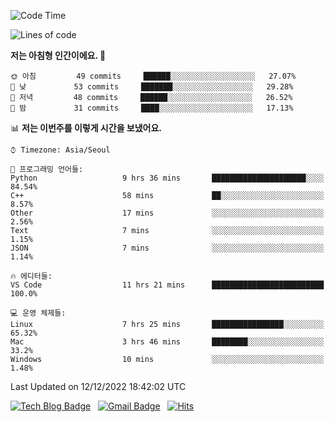 <!-- ### Hi there 👋 -->

<!--
**dnchoi/dnchoi** is a ✨ _special_ ✨ repository because its `README.md` (this file) appears on your GitHub profile.

Here are some ideas to get you started:

- 🔭 I’m currently working on ...
- 🌱 I’m currently learning ...
- 👯 I’m looking to collaborate on ...
- 🤔 I’m looking for help with ...
- 💬 Ask me about ...
- 📫 How to reach me: ...
- 😄 Pronouns: ...
- ⚡ Fun fact: ...
-->

<!--START_SECTION:waka-->
![Code Time](http://img.shields.io/badge/Code%20Time-285%20hrs%2059%20mins-blue)

![Lines of code](https://img.shields.io/badge/%EC%A0%80%EB%8A%94%20%EC%97%AC%ED%83%9C%EA%B9%8C%EC%A7%80%20-118%20Thousand%20%EC%A4%84%EC%9D%98%20%EC%BD%94%EB%93%9C%EB%A5%BC%20%EC%9E%91%EC%84%B1%ED%96%88%EC%96%B4%EC%9A%94.-blue)

**저는 아침형 인간이에요. 🐤** 

```text
🌞 아침         49 commits     ██████░░░░░░░░░░░░░░░░░░░   27.07% 
🌆 낮　         53 commits     ███████░░░░░░░░░░░░░░░░░░   29.28% 
🌃 저녁         48 commits     ██████░░░░░░░░░░░░░░░░░░░   26.52% 
🌙 밤　         31 commits     ████░░░░░░░░░░░░░░░░░░░░░   17.13%

```


📊 **저는 이번주를 이렇게 시간을 보냈어요.** 

```text
⌚︎ Timezone: Asia/Seoul

💬 프로그래밍 언어들: 
Python                   9 hrs 36 mins       █████████████████████░░░░   84.54% 
C++                      58 mins             ██░░░░░░░░░░░░░░░░░░░░░░░   8.57% 
Other                    17 mins             ░░░░░░░░░░░░░░░░░░░░░░░░░   2.56% 
Text                     7 mins              ░░░░░░░░░░░░░░░░░░░░░░░░░   1.15% 
JSON                     7 mins              ░░░░░░░░░░░░░░░░░░░░░░░░░   1.14%

🔥 에디터들: 
VS Code                  11 hrs 21 mins      █████████████████████████   100.0%

💻 운영 체제들: 
Linux                    7 hrs 25 mins       ████████████████░░░░░░░░░   65.32% 
Mac                      3 hrs 46 mins       ████████░░░░░░░░░░░░░░░░░   33.2% 
Windows                  10 mins             ░░░░░░░░░░░░░░░░░░░░░░░░░   1.48%

```


 Last Updated on 12/12/2022 18:42:02 UTC
<!--END_SECTION:waka-->


[![Tech Blog Badge](http://img.shields.io/badge/-Tech%20blog-black?style=flat-square&logo=github&link=https://zzsza.github.io/)](https://dnchoi.github.io/)
&nbsp;
[![Gmail Badge](https://img.shields.io/badge/Gmail-d14836?style=flat-square&logo=Gmail&logoColor=white&link=mailto:snugyun01@gmail.com)](mailto:dongnyeokc@gmail.com)
&nbsp;
[![Hits](https://hits.seeyoufarm.com/api/count/incr/badge.svg?url=https%3A%2F%2Fgithub.com%2Fgjbae1212%2Fhit-counter&count_bg=%233D7CC8&title_bg=%23555555&icon=&icon_color=%23E7E7E7&title=hits&edge_flat=false)](https://hits.seeyoufarm.com)
<!-- 
![Anurag's github stats](https://github-readme-stats.vercel.app/api?username=dnchoi&show_icons=true&theme=tokyonight)
&nbsp;
![Top Langs](https://github-readme-stats.vercel.app/api/top-langs/?username=dnchoi&layout=compact&theme=tokyonight)
 -->
<div align='center'>
